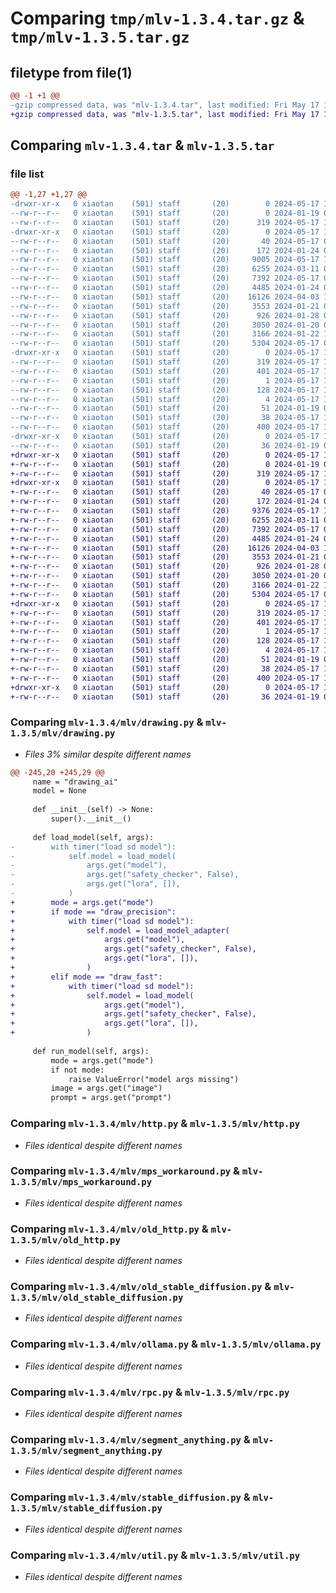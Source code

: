 # Comparing `tmp/mlv-1.3.4.tar.gz` & `tmp/mlv-1.3.5.tar.gz`

## filetype from file(1)

```diff
@@ -1 +1 @@
-gzip compressed data, was "mlv-1.3.4.tar", last modified: Fri May 17 11:45:58 2024, max compression
+gzip compressed data, was "mlv-1.3.5.tar", last modified: Fri May 17 11:50:08 2024, max compression
```

## Comparing `mlv-1.3.4.tar` & `mlv-1.3.5.tar`

### file list

```diff
@@ -1,27 +1,27 @@
-drwxr-xr-x   0 xiaotan    (501) staff       (20)        0 2024-05-17 11:45:58.267791 mlv-1.3.4/
--rw-r--r--   0 xiaotan    (501) staff       (20)        0 2024-01-19 07:04:28.000000 mlv-1.3.4/MANIFEST.in
--rw-r--r--   0 xiaotan    (501) staff       (20)      319 2024-05-17 11:45:58.267545 mlv-1.3.4/PKG-INFO
-drwxr-xr-x   0 xiaotan    (501) staff       (20)        0 2024-05-17 11:45:58.266059 mlv-1.3.4/mlv/
--rw-r--r--   0 xiaotan    (501) staff       (20)       40 2024-05-17 07:04:00.000000 mlv-1.3.4/mlv/__init__.py
--rw-r--r--   0 xiaotan    (501) staff       (20)      172 2024-01-24 03:53:24.000000 mlv-1.3.4/mlv/base_model.py
--rw-r--r--   0 xiaotan    (501) staff       (20)     9005 2024-05-17 11:45:31.000000 mlv-1.3.4/mlv/drawing.py
--rw-r--r--   0 xiaotan    (501) staff       (20)     6255 2024-03-11 02:34:04.000000 mlv-1.3.4/mlv/http.py
--rw-r--r--   0 xiaotan    (501) staff       (20)     7392 2024-05-17 06:57:36.000000 mlv-1.3.4/mlv/mps_workaround.py
--rw-r--r--   0 xiaotan    (501) staff       (20)     4485 2024-01-24 08:00:40.000000 mlv-1.3.4/mlv/old_http.py
--rw-r--r--   0 xiaotan    (501) staff       (20)    16126 2024-04-03 16:19:29.000000 mlv-1.3.4/mlv/old_stable_diffusion.py
--rw-r--r--   0 xiaotan    (501) staff       (20)     3553 2024-01-21 09:16:52.000000 mlv-1.3.4/mlv/ollama.py
--rw-r--r--   0 xiaotan    (501) staff       (20)      926 2024-01-28 05:59:55.000000 mlv-1.3.4/mlv/rpc.py
--rw-r--r--   0 xiaotan    (501) staff       (20)     3050 2024-01-20 05:15:14.000000 mlv-1.3.4/mlv/segment_anything.py
--rw-r--r--   0 xiaotan    (501) staff       (20)     3166 2024-01-22 18:45:49.000000 mlv-1.3.4/mlv/stable_diffusion.py
--rw-r--r--   0 xiaotan    (501) staff       (20)     5304 2024-05-17 07:03:15.000000 mlv-1.3.4/mlv/util.py
-drwxr-xr-x   0 xiaotan    (501) staff       (20)        0 2024-05-17 11:45:58.267263 mlv-1.3.4/mlv.egg-info/
--rw-r--r--   0 xiaotan    (501) staff       (20)      319 2024-05-17 11:45:58.000000 mlv-1.3.4/mlv.egg-info/PKG-INFO
--rw-r--r--   0 xiaotan    (501) staff       (20)      401 2024-05-17 11:45:58.000000 mlv-1.3.4/mlv.egg-info/SOURCES.txt
--rw-r--r--   0 xiaotan    (501) staff       (20)        1 2024-05-17 11:45:58.000000 mlv-1.3.4/mlv.egg-info/dependency_links.txt
--rw-r--r--   0 xiaotan    (501) staff       (20)      128 2024-05-17 11:45:58.000000 mlv-1.3.4/mlv.egg-info/requires.txt
--rw-r--r--   0 xiaotan    (501) staff       (20)        4 2024-05-17 11:45:58.000000 mlv-1.3.4/mlv.egg-info/top_level.txt
--rw-r--r--   0 xiaotan    (501) staff       (20)       51 2024-01-19 06:35:51.000000 mlv-1.3.4/pyproject.toml
--rw-r--r--   0 xiaotan    (501) staff       (20)       38 2024-05-17 11:45:58.267837 mlv-1.3.4/setup.cfg
--rw-r--r--   0 xiaotan    (501) staff       (20)      400 2024-05-17 11:45:50.000000 mlv-1.3.4/setup.py
-drwxr-xr-x   0 xiaotan    (501) staff       (20)        0 2024-05-17 11:45:58.267066 mlv-1.3.4/tests/
--rw-r--r--   0 xiaotan    (501) staff       (20)       36 2024-01-19 05:12:11.000000 mlv-1.3.4/tests/test_hello.py
+drwxr-xr-x   0 xiaotan    (501) staff       (20)        0 2024-05-17 11:50:08.361299 mlv-1.3.5/
+-rw-r--r--   0 xiaotan    (501) staff       (20)        0 2024-01-19 07:04:28.000000 mlv-1.3.5/MANIFEST.in
+-rw-r--r--   0 xiaotan    (501) staff       (20)      319 2024-05-17 11:50:08.361028 mlv-1.3.5/PKG-INFO
+drwxr-xr-x   0 xiaotan    (501) staff       (20)        0 2024-05-17 11:50:08.359327 mlv-1.3.5/mlv/
+-rw-r--r--   0 xiaotan    (501) staff       (20)       40 2024-05-17 07:04:00.000000 mlv-1.3.5/mlv/__init__.py
+-rw-r--r--   0 xiaotan    (501) staff       (20)      172 2024-01-24 03:53:24.000000 mlv-1.3.5/mlv/base_model.py
+-rw-r--r--   0 xiaotan    (501) staff       (20)     9376 2024-05-17 11:49:36.000000 mlv-1.3.5/mlv/drawing.py
+-rw-r--r--   0 xiaotan    (501) staff       (20)     6255 2024-03-11 02:34:04.000000 mlv-1.3.5/mlv/http.py
+-rw-r--r--   0 xiaotan    (501) staff       (20)     7392 2024-05-17 06:57:36.000000 mlv-1.3.5/mlv/mps_workaround.py
+-rw-r--r--   0 xiaotan    (501) staff       (20)     4485 2024-01-24 08:00:40.000000 mlv-1.3.5/mlv/old_http.py
+-rw-r--r--   0 xiaotan    (501) staff       (20)    16126 2024-04-03 16:19:29.000000 mlv-1.3.5/mlv/old_stable_diffusion.py
+-rw-r--r--   0 xiaotan    (501) staff       (20)     3553 2024-01-21 09:16:52.000000 mlv-1.3.5/mlv/ollama.py
+-rw-r--r--   0 xiaotan    (501) staff       (20)      926 2024-01-28 05:59:55.000000 mlv-1.3.5/mlv/rpc.py
+-rw-r--r--   0 xiaotan    (501) staff       (20)     3050 2024-01-20 05:15:14.000000 mlv-1.3.5/mlv/segment_anything.py
+-rw-r--r--   0 xiaotan    (501) staff       (20)     3166 2024-01-22 18:45:49.000000 mlv-1.3.5/mlv/stable_diffusion.py
+-rw-r--r--   0 xiaotan    (501) staff       (20)     5304 2024-05-17 07:03:15.000000 mlv-1.3.5/mlv/util.py
+drwxr-xr-x   0 xiaotan    (501) staff       (20)        0 2024-05-17 11:50:08.360753 mlv-1.3.5/mlv.egg-info/
+-rw-r--r--   0 xiaotan    (501) staff       (20)      319 2024-05-17 11:50:08.000000 mlv-1.3.5/mlv.egg-info/PKG-INFO
+-rw-r--r--   0 xiaotan    (501) staff       (20)      401 2024-05-17 11:50:08.000000 mlv-1.3.5/mlv.egg-info/SOURCES.txt
+-rw-r--r--   0 xiaotan    (501) staff       (20)        1 2024-05-17 11:50:08.000000 mlv-1.3.5/mlv.egg-info/dependency_links.txt
+-rw-r--r--   0 xiaotan    (501) staff       (20)      128 2024-05-17 11:50:08.000000 mlv-1.3.5/mlv.egg-info/requires.txt
+-rw-r--r--   0 xiaotan    (501) staff       (20)        4 2024-05-17 11:50:08.000000 mlv-1.3.5/mlv.egg-info/top_level.txt
+-rw-r--r--   0 xiaotan    (501) staff       (20)       51 2024-01-19 06:35:51.000000 mlv-1.3.5/pyproject.toml
+-rw-r--r--   0 xiaotan    (501) staff       (20)       38 2024-05-17 11:50:08.361363 mlv-1.3.5/setup.cfg
+-rw-r--r--   0 xiaotan    (501) staff       (20)      400 2024-05-17 11:50:00.000000 mlv-1.3.5/setup.py
+drwxr-xr-x   0 xiaotan    (501) staff       (20)        0 2024-05-17 11:50:08.360521 mlv-1.3.5/tests/
+-rw-r--r--   0 xiaotan    (501) staff       (20)       36 2024-01-19 05:12:11.000000 mlv-1.3.5/tests/test_hello.py
```

### Comparing `mlv-1.3.4/mlv/drawing.py` & `mlv-1.3.5/mlv/drawing.py`

 * *Files 3% similar despite different names*

```diff
@@ -245,20 +245,29 @@
     name = "drawing_ai"
     model = None
 
     def __init__(self) -> None:
         super().__init__()
 
     def load_model(self, args):
-        with timer("load sd model"):
-            self.model = load_model(
-                args.get("model"),
-                args.get("safety_checker", False),
-                args.get("lora", []),
-            )
+        mode = args.get("mode")
+        if mode == "draw_precision":
+            with timer("load sd model"):
+                self.model = load_model_adapter(
+                    args.get("model"),
+                    args.get("safety_checker", False),
+                    args.get("lora", []),
+                )
+        elif mode == "draw_fast":
+            with timer("load sd model"):
+                self.model = load_model(
+                    args.get("model"),
+                    args.get("safety_checker", False),
+                    args.get("lora", []),
+                )
 
     def run_model(self, args):
         mode = args.get("mode")
         if not mode:
             raise ValueError("model args missing")
         image = args.get("image")
         prompt = args.get("prompt")
```

### Comparing `mlv-1.3.4/mlv/http.py` & `mlv-1.3.5/mlv/http.py`

 * *Files identical despite different names*

### Comparing `mlv-1.3.4/mlv/mps_workaround.py` & `mlv-1.3.5/mlv/mps_workaround.py`

 * *Files identical despite different names*

### Comparing `mlv-1.3.4/mlv/old_http.py` & `mlv-1.3.5/mlv/old_http.py`

 * *Files identical despite different names*

### Comparing `mlv-1.3.4/mlv/old_stable_diffusion.py` & `mlv-1.3.5/mlv/old_stable_diffusion.py`

 * *Files identical despite different names*

### Comparing `mlv-1.3.4/mlv/ollama.py` & `mlv-1.3.5/mlv/ollama.py`

 * *Files identical despite different names*

### Comparing `mlv-1.3.4/mlv/rpc.py` & `mlv-1.3.5/mlv/rpc.py`

 * *Files identical despite different names*

### Comparing `mlv-1.3.4/mlv/segment_anything.py` & `mlv-1.3.5/mlv/segment_anything.py`

 * *Files identical despite different names*

### Comparing `mlv-1.3.4/mlv/stable_diffusion.py` & `mlv-1.3.5/mlv/stable_diffusion.py`

 * *Files identical despite different names*

### Comparing `mlv-1.3.4/mlv/util.py` & `mlv-1.3.5/mlv/util.py`

 * *Files identical despite different names*

